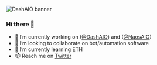 ![DashAIO banner](https://i.imgur.com/GhSDIlo.png "DashAIO banner")

### Hi there 👋

- 🔭 I’m currently working on ([@DashAIO](https://twitter.com/dash_aio)) and ([@NaosAIO](https://twitter.com/naos_aio))
- 👯 I’m looking to collaborate on bot/automation software
- 🌱 I’m currently learning ETH
- 📫 Reach me on [Twitter](https://twitter.com/p4tryk___)
<!--
**desperatee/desperatee** is a ✨ _special_ ✨ repository because its `README.md` (this file) appears on your GitHub profile.

Here are some ideas to get you started:

- 🔭 I’m currently working on ...
- 🌱 I’m currently learning ...
- 👯 I’m looking to collaborate on ...
- 🤔 I’m looking for help with ...
- 💬 Ask me about ...
- 📫 How to reach me: ...
- 😄 Pronouns: ...
- ⚡ Fun fact: ...
-->
